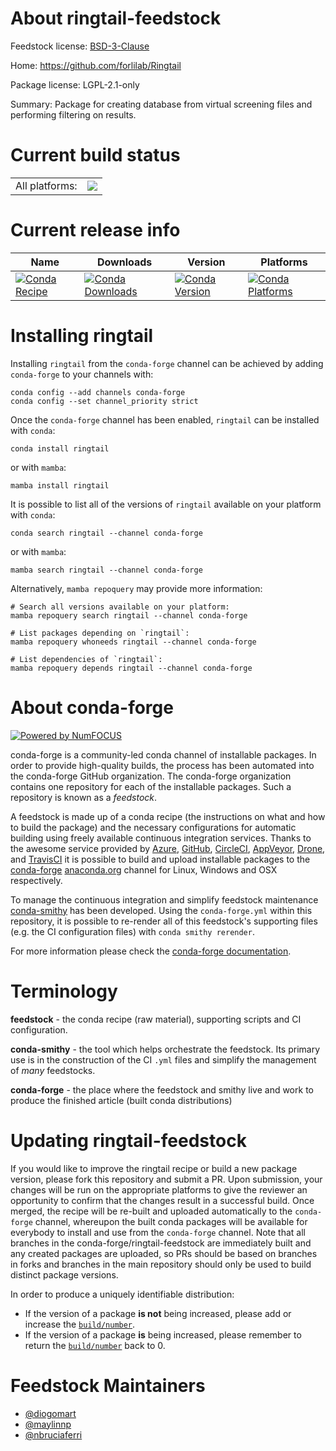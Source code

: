 About ringtail-feedstock
========================

Feedstock license: [BSD-3-Clause](https://github.com/conda-forge/ringtail-feedstock/blob/main/LICENSE.txt)

Home: https://github.com/forlilab/Ringtail

Package license: LGPL-2.1-only

Summary: Package for creating database from virtual screening files and performing filtering on results.

Current build status
====================


<table><tr><td>All platforms:</td>
    <td>
      <a href="https://dev.azure.com/conda-forge/feedstock-builds/_build/latest?definitionId=23350&branchName=main">
        <img src="https://dev.azure.com/conda-forge/feedstock-builds/_apis/build/status/ringtail-feedstock?branchName=main">
      </a>
    </td>
  </tr>
</table>

Current release info
====================

| Name | Downloads | Version | Platforms |
| --- | --- | --- | --- |
| [![Conda Recipe](https://img.shields.io/badge/recipe-ringtail-green.svg)](https://anaconda.org/conda-forge/ringtail) | [![Conda Downloads](https://img.shields.io/conda/dn/conda-forge/ringtail.svg)](https://anaconda.org/conda-forge/ringtail) | [![Conda Version](https://img.shields.io/conda/vn/conda-forge/ringtail.svg)](https://anaconda.org/conda-forge/ringtail) | [![Conda Platforms](https://img.shields.io/conda/pn/conda-forge/ringtail.svg)](https://anaconda.org/conda-forge/ringtail) |

Installing ringtail
===================

Installing `ringtail` from the `conda-forge` channel can be achieved by adding `conda-forge` to your channels with:

```
conda config --add channels conda-forge
conda config --set channel_priority strict
```

Once the `conda-forge` channel has been enabled, `ringtail` can be installed with `conda`:

```
conda install ringtail
```

or with `mamba`:

```
mamba install ringtail
```

It is possible to list all of the versions of `ringtail` available on your platform with `conda`:

```
conda search ringtail --channel conda-forge
```

or with `mamba`:

```
mamba search ringtail --channel conda-forge
```

Alternatively, `mamba repoquery` may provide more information:

```
# Search all versions available on your platform:
mamba repoquery search ringtail --channel conda-forge

# List packages depending on `ringtail`:
mamba repoquery whoneeds ringtail --channel conda-forge

# List dependencies of `ringtail`:
mamba repoquery depends ringtail --channel conda-forge
```


About conda-forge
=================

[![Powered by
NumFOCUS](https://img.shields.io/badge/powered%20by-NumFOCUS-orange.svg?style=flat&colorA=E1523D&colorB=007D8A)](https://numfocus.org)

conda-forge is a community-led conda channel of installable packages.
In order to provide high-quality builds, the process has been automated into the
conda-forge GitHub organization. The conda-forge organization contains one repository
for each of the installable packages. Such a repository is known as a *feedstock*.

A feedstock is made up of a conda recipe (the instructions on what and how to build
the package) and the necessary configurations for automatic building using freely
available continuous integration services. Thanks to the awesome service provided by
[Azure](https://azure.microsoft.com/en-us/services/devops/), [GitHub](https://github.com/),
[CircleCI](https://circleci.com/), [AppVeyor](https://www.appveyor.com/),
[Drone](https://cloud.drone.io/welcome), and [TravisCI](https://travis-ci.com/)
it is possible to build and upload installable packages to the
[conda-forge](https://anaconda.org/conda-forge) [anaconda.org](https://anaconda.org/)
channel for Linux, Windows and OSX respectively.

To manage the continuous integration and simplify feedstock maintenance
[conda-smithy](https://github.com/conda-forge/conda-smithy) has been developed.
Using the ``conda-forge.yml`` within this repository, it is possible to re-render all of
this feedstock's supporting files (e.g. the CI configuration files) with ``conda smithy rerender``.

For more information please check the [conda-forge documentation](https://conda-forge.org/docs/).

Terminology
===========

**feedstock** - the conda recipe (raw material), supporting scripts and CI configuration.

**conda-smithy** - the tool which helps orchestrate the feedstock.
                   Its primary use is in the construction of the CI ``.yml`` files
                   and simplify the management of *many* feedstocks.

**conda-forge** - the place where the feedstock and smithy live and work to
                  produce the finished article (built conda distributions)


Updating ringtail-feedstock
===========================

If you would like to improve the ringtail recipe or build a new
package version, please fork this repository and submit a PR. Upon submission,
your changes will be run on the appropriate platforms to give the reviewer an
opportunity to confirm that the changes result in a successful build. Once
merged, the recipe will be re-built and uploaded automatically to the
`conda-forge` channel, whereupon the built conda packages will be available for
everybody to install and use from the `conda-forge` channel.
Note that all branches in the conda-forge/ringtail-feedstock are
immediately built and any created packages are uploaded, so PRs should be based
on branches in forks and branches in the main repository should only be used to
build distinct package versions.

In order to produce a uniquely identifiable distribution:
 * If the version of a package **is not** being increased, please add or increase
   the [``build/number``](https://docs.conda.io/projects/conda-build/en/latest/resources/define-metadata.html#build-number-and-string).
 * If the version of a package **is** being increased, please remember to return
   the [``build/number``](https://docs.conda.io/projects/conda-build/en/latest/resources/define-metadata.html#build-number-and-string)
   back to 0.

Feedstock Maintainers
=====================

* [@diogomart](https://github.com/diogomart/)
* [@maylinnp](https://github.com/maylinnp/)
* [@nbruciaferri](https://github.com/nbruciaferri/)

